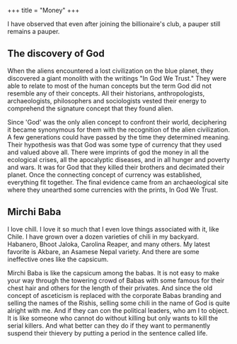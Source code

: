 +++
title = "Money"
+++

I have observed that even after joining the billionaire's club, a pauper still remains a pauper.

## The discovery of God
When the aliens encountered a lost civilization on the blue planet, they discovered a giant monolith with the writings "In God We Trust." They were able to relate to most of the human concepts but the term God did not resemble any of their  concepts. All their historians, anthropologists, archaeologists, philosophers and sociologists vested their energy to comprehend the signature concept that they found alien.

Since 'God' was the only alien concept to confront their world, deciphering it became synonymous for them with the recognition of the alien civilization. A few generations could have passed by the time they determined meaning. Their hypothesis was that God was some type of currency that they used and valued above all. There were imprints of god the money in all the ecological crises, all the apocalyptic diseases, and in all hunger and poverty and wars. It was for God that they killed their brothers and decimated their planet. Once the connecting concept of currency was established, everything fit together. The final evidence came from an archaeological site where they unearthed some currencies with the prints, In God We Trust.

## Mirchi Baba
I love chill. I love it so much that I even love things associated with it, like Chile. I have grown over a dozen varieties of chili in my backyard. Habanero, Bhoot Jaloka, Carolina Reaper, and many others. My latest favorite is Akbare, an Asamese Nepal variety.  And there are some ineffective ones like the capsicum.

Mirchi Baba is like the capsicum among the babas. It is not easy to make your way through the towering crowd of Babas with some famous for their chest hair and others for the length of their privates. And since the old concept of asceticism is replaced with the corporate Babas branding and selling the names of the Rishis, selling some chili in the name of God is quite alright with me. And if they can con the political leaders, who am I to object. It is like someone who cannot do without killing but only wants to kill the serial killers. And what better can they do if they want to permanently suspend their thievery by putting a period in the sentence called life.

